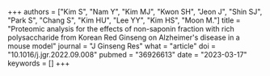 +++
authors = ["Kim S", "Nam Y", "Kim MJ", "Kwon SH", "Jeon J", "Shin SJ", "Park S", "Chang S", "Kim HU", "Lee YY", "Kim HS", "Moon M."]
title = "Proteomic analysis for the effects of non-saponin fraction with rich polysaccharide from Korean Red Ginseng on Alzheimer's disease in a mouse model"
journal = "J Ginseng Res"
what = "article"
doi = "10.1016/j.jgr.2022.09.008"
pubmed = "36926613"
date = "2023-03-17"
keywords = []
+++

